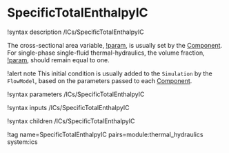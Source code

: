 # SpecificTotalEnthalpyIC

!syntax description /ICs/SpecificTotalEnthalpyIC

The cross-sectional area variable, [!param](/ICs/SpecificTotalEnthalpyIC/A),
is usually set by the [Component](syntax/Components/index.md).
For single-phase single-fluid thermal-hydraulics, the volume fraction,
[!param](/ICs/SpecificTotalEnthalpyIC/alpha), should remain
equal to one.

!alert note
This initial condition is usually added to the `Simulation` by the `FlowModel`, based on the parameters
passed to each [Component](syntax/Components/index.md).

!syntax parameters /ICs/SpecificTotalEnthalpyIC

!syntax inputs /ICs/SpecificTotalEnthalpyIC

!syntax children /ICs/SpecificTotalEnthalpyIC

!tag name=SpecificTotalEnthalpyIC pairs=module:thermal_hydraulics system:ics
